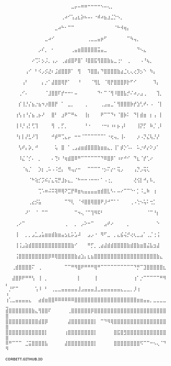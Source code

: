⠀⠀⠀⠀⠀⠀⠀⠀⠀⠀⠀⠀⠀⠀⠀⠀⠀⠀⠀⠀⣀⡤⠤⠶⠶⠒⠒⠒⠒⠢⠤⢄⡀⠀⠀⠀⠀⠀⠀⠀⠀⠀⠀⠀⠀⠀⠀⠀⠀⠀ ⠀⠀⠀⠀⠀⠀⠀⠀⠀⠀⠀⠀⠀⠀⠀⠀⠀⢀⠴⠊⢡⣠⣆⡵⠦⠤⠄⠐⠾⠴⣦⣰⣈⡑⠢⡀⠀⠀⠀⠀⠀⠀⠀⠀⠀⠀⠀⠀⠀⠀ ⠀⠀⠀⠀⠀⠀⠀⠀⠀⠀⠀⠀⠀⠀⠀⣀⠴⠓⠂⠉⠉⠀⠀⠀⠀⠀⠀⠀⠀⠀⠀⠀⠀⠈⠓⠺⢶⡄⠀⠀⠀⠀⠀⠀⠀⠀⠀⠀⠀⠀ ⠀⠀⠀⠀⠀⠀⠀⠀⠀⠀⠀⠀⣀⠴⠊⠀⠀⠀⠀⠀⠀⠀⠀⠀⠀⢀⣀⣀⣤⡶⠋⠀⠀⠀⠀⠀⠀⠉⠳⢤⡀⠀⠀⠀⠀⠀⠀⠀⠀⠀ ⠀⠀⠀⠀⠀⠀⠀⠀⠀⠀⡠⠎⡀⠀⠂⠀⠀⠀⠀⠀⢀⣤⣶⣿⣿⣿⣿⣿⣭⣤⣀⠀⠀⠀⠀⠀⠀⠀⠀⠀⠙⠢⣄⠀⠀⠀⠀⠀⠀⠀ ⠀⠀⠀⠀⠀⠀⠀⠀⠔⢉⠅⡢⡨⡀⢠⡠⠀⢀⣴⣾⣿⠟⣿⠁⠸⣿⣿⣯⢻⣿⣿⣷⣦⣀⢐⠂⠀⢀⠀⠀⠀⠠⠘⢦⡀⠀⠀⠀⠀⠀ ⠀⠀⠀⠀⠀⠀⢠⠊⠀⠃⠪⡠⡪⣜⠆⣨⣾⣿⣿⡿⠁⠀⢻⠀⠀⠹⣿⣿⡄⠙⣿⣿⣿⣿⣷⣴⣈⢆⢄⢔⡹⡢⠑⠀⠳⡄⠀⠀⠀⠀ ⠀⠀⠀⠀⠀⢠⠃⠀⠀⠀⠀⡄⡐⠁⣼⣿⣿⢿⡟⠁⠀⠀⠘⠀⠀⠀⠈⢻⣇⠀⠈⢿⡟⣿⣿⣿⡿⡗⠋⠊⠀⠀⠀⠀⠀⠹⡄⠀⠀⠀ ⠀⠀⠀⠀⢀⠊⠄⠀⠀⠀⠀⠀⠈⣸⣿⣿⠏⡞⠒⠒⠂⠤⠀⠀⠀⠀⠀⠀⠙⠂⠉⠈⢻⠸⣿⣿⣧⡚⠌⠴⡠⣠⢀⠀⠀⠀⢹⡀⠀⠀ ⠀⠀⠀⠀⡎⢸⡘⡌⣦⡐⣦⠲⡰⣿⣿⡟⠀⠁⠀⣀⡀⠀⠀⠀⢀⠀⠀⠀⠀⢀⣠⣤⣀⠁⢻⣿⣿⣿⡷⡞⣱⢃⠞⠄⠠⠀⠈⡇⠀⠀ ⠀⠀⠀⢰⢣⢰⠘⡌⣦⢀⡦⠜⠀⠀⣿⠃⠀⣰⠟⠉⠛⠦⠀⠀⢸⡆⠀⠀⠀⠟⠉⠉⠙⠆⠈⣿⡷⠅⠀⠙⡇⣾⣶⠀⡆⢠⠀⡇⠀⠀ ⠀⠀⠀⢸⠸⡘⢠⡃⢋⢹⠀⠀⠀⠀⢻⠀⡀⡋⡀⠀⠀⠀⠀⠀⠘⠐⠀⠀⠀⠐⠒⠆⠰⠆⡦⢠⠇⠀⠀⠀⢸⡝⡋⠀⠷⡈⢀⠇⠀⠀ ⠀⠀⠀⠘⡆⡇⡜⣃⠜⢹⠀⠀⠀⠀⠚⡾⠛⢉⣄⡤⠀⠒⠒⠈⠉⠉⠉⠉⠉⠉⠁⠐⢖⢤⡀⢸⠄⠀⠀⠀⡰⠠⡙⣌⢧⡘⡜⠀⠀⠀ ⠀⠀⠀⠀⢣⠞⡄⡵⡀⠚⠀⠀⠀⠀⠀⢥⠀⣿⠀⠁⢀⣠⣴⣶⣾⣿⣿⣿⣷⣶⣶⣄⡀⢸⠁⡾⡑⠡⠄⠀⠥⡐⠞⡔⠕⡰⠁⠀⠀⠀ ⠀⠀⠀⠀⠸⣌⠈⡊⠄⠀⡀⠀⠀⠀⠄⢙⠆⠘⢶⣾⣿⠿⠛⠉⠉⠉⠉⠉⠉⠙⠿⣿⡿⠁⠰⠖⠚⠊⠀⠙⣆⠈⡞⢁⠔⠀⠀⠀⠀⠀ ⠀⠀⠀⠀⠀⠈⢦⡈⠀⠀⡱⡆⢀⠥⠠⠨⣚⡄⠀⠻⢤⡔⠒⠀⠀⠉⠉⠉⠉⠐⡢⠍⡔⠂⢭⡠⠀⠀⠀⢠⡙⡠⢭⢅⠀⠀⠀⠀⠀⠀ ⠀⠀⠀⠀⠀⠀⠀⠈⠓⢵⡊⡩⠮⡌⣄⢭⡛⣸⡦⣄⡀⠈⠓⠒⠒⠐⠒⠒⠂⠁⠠⢐⡀⠀⠀⠀⠀⠀⠀⢜⢪⡇⠚⡄⠧⡀⠀⠀⠀⠀ ⠀⠀⠀⠀⠀⠀⠀⠀⠀⠀⢉⠡⠶⠬⠭⢽⠿⢿⠝⣉⡟⠿⣶⢦⣤⣤⣤⣤⣶⣾⣿⣇⠣⠄⠤⠔⠉⠉⠑⠂⡁⠨⣀⠷⠀⢰⠀⠀⠀⠀ ⠀⠀⠀⠀⠀⠀⠀⢀⣔⡪⣥⠀⠀⠀⠀⠀⠀⠀⠉⠙⢇⠀⠈⠺⣿⣿⢿⣿⣿⠟⡸⠚⠉⠁⠁⠀⠀⠀⢀⠠⢑⠢⢥⠅⢒⡁⠀⠀⠀⠀ ⠀⠀⠀⠀⠀⠀⠜⠁⠀⠈⠀⠉⠉⠀⠀⠀⠀⠀⠀⠀⠀⠉⠲⢄⠈⠉⢹⠻⠯⠃⠀⠀⠀⠀⠀⠀⠀⠀⠀⠀⠀⠀⠀⠈⠉⠘⡆⠀⠀⠀ ⠀⠀⠀⢀⠔⠉⠀⠀⠀⠀⠀⠀⠀⠀⠀⠀⠀⠀⢀⠀⠀⡀⠀⡠⠕⠒⠉⠀⠀⠀⣠⠞⠔⠀⠀⠀⠀⡀⠀⠀⠀⠀⠀⠀⠀⠀⠑⠀⠀⠀ ⠀⠀⠀⢸⠀⠀⡀⡀⣠⣁⣠⣥⣶⣶⣾⣷⣶⣤⣢⣆⡥⣡⠼⠀⠀⣠⡠⠐⠀⠻⠋⣀⠀⡀⣄⣮⢬⡚⢔⢆⣀⣠⠁⢀⡈⢐⢨⠀⠀⠀ ⠀⠀⠀⢸⢨⣠⣵⣾⣿⣿⣿⣿⣿⣿⣿⣿⣿⣿⣿⣿⣷⠊⠀⠀⠀⠛⡋⡀⢀⣴⣼⣾⣾⣿⣿⣿⣿⣷⣾⣿⣷⣶⣿⣬⣧⣲⣼⠀⠀⠀ ⠀⠀⠀⢨⣿⣿⣿⣿⣿⣿⣿⣿⣿⡿⠿⢿⣿⣿⣿⣿⣿⣷⣴⣱⡄⣆⣦⣿⣿⣿⣿⣿⣿⣿⣿⣿⣿⣿⣿⣿⣿⣿⣿⣿⣿⣿⣷⣄⠀⠀ ⠀⠀⢀⣾⣿⣿⣿⣿⠍⠀⢀⠀⠀⠀⠀⠀⠀⠀⠉⠉⠛⠻⣿⠟⠛⠛⠛⢿⠛⠉⠉⠉⠉⠉⠉⠉⠉⠉⠉⠙⡛⠉⣹⣿⣿⣿⣿⣿⣆⠀ ⠀⠀⣼⣿⡿⠟⠛⠛⢣⠀⢸⠀⡀⠀⠀⠀⠀⠀⠀⠀⠀⠀⡇⠀⠀⠀⠀⢸⠀⠀⠀⠀⠀⠀⠀⠀⠀⠀⠀⢰⠁⡐⠉⠉⠉⠉⠉⠛⠻⡄ ⠀⡘⠋⠉⠀⠀⠀⠀⠀⢡⠸⠀⠃⠀⢀⣀⣀⣤⣤⣤⣤⣤⣸⣠⣤⣤⣤⣸⣀⣤⣤⣤⣤⣤⣤⣄⣀⣀⡀⡸⢰⠀⠀⠀⠀⠀⠀⠀⠀⠰ ⢰⢁⣀⣤⣤⣤⣤⣄⠀⠀⣴⣾⣶⣿⣿⠿⠿⠿⠿⠿⠿⣿⣿⣿⣿⣿⣿⣿⣿⣿⣿⣿⣿⣿⣿⣿⣿⣿⣿⣿⣶⣶⣤⣤⡀⣀⣀⣀⣀⣀ ⣾⣿⣿⣿⣿⣿⣿⣿⣷⣄⢻⣿⣿⠏⠀⠀⠀⠀⠀⢀⣿⣿⣿⣿⣿⣿⡿⣿⣿⣿⣿⣿⣿⣿⣿⣿⣿⣿⣿⣿⣿⣿⣿⣿⣿⣿⣿⣿⣿⣿ ⣿⣿⣿⣿⣿⣿⣿⣿⣿⣿⣾⣿⡿⠀⠀⠀⠀⠀⠀⣼⣿⣿⣿⣿⣿⣿⣿⡇⠀⠉⠙⠻⢿⣿⣿⣿⣿⣿⣿⣿⣿⣿⣿⣿⣿⣿⣿⣿⣿⣿ ⣿⣿⣿⣿⣿⣿⣿⣿⣿⣿⣿⣿⡇⠀⠀⠀⠀⠀⢰⣿⣿⣿⣿⣿⣿⣿⣿⡇⠀⠀⠀⠀⠀⣿⣯⣿⣻⣿⣿⣿⣿⣿⣿⣿⣿⣿⣿⣿⣿⣿ ⠿⠛⠉⠉⠉⠀⣈⣭⣿⣿⣿⣿⣧⠀⠀⠀⠀⠀⣼⣿⣿⣿⣿⣿⣿⣿⣿⡇⠀⠀⠀⠀⠀⣿⣿⣿⣿⣿⣿⣿⣿⠫⠉⠉⠒⠢⢄⠈⠙⠻ 

ᴄᴏʀʙᴇᴛᴛ.ɢɪᴛʜᴜʙ.ɪᴏ
